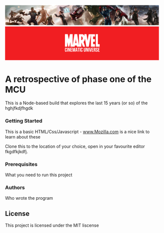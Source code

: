 ![All About the Marvel Universe](marvel_banner.png "some text")

<!-- Some flavor image to add context, personality -->

# A retrospective of phase one of the MCU
<!-- A title in Header -->

This is a Node-based build that explores the last 15 years (or so) of the hghjfkdjfhgdk

### Getting Started
This is a basic HTML/Css/Javascript - www.Mozilla.com is a nice link to learn about these

Clone this to the location of your choice, open in your favourite editor fkgdfkjkdfj.


<!-- Description of your program to tell other developers what your program is about
Instructions 
How to run it how does it work - under another heading -->


### Prerequisites
What you need to run this project

### Authors
Who wrote the program

## License
This project is licensed under the MIT liscense
<!-- Always add this because Git hub puts it in the public domain. -->